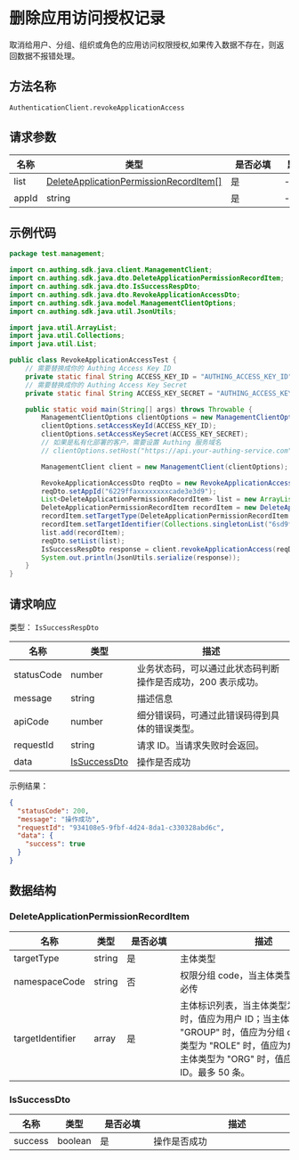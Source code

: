 # 删除应用访问授权记录

<!--
  警告⚠️：
  不要直接修改该文档，
  https://github.com/Authing/authing-docs-factory
  使用该项目进行生成
-->

<LastUpdated />

取消给用户、分组、组织或角色的应用访问权限授权,如果传入数据不存在，则返回数据不报错处理。

## 方法名称

`AuthenticationClient.revokeApplicationAccess`

## 请求参数

| 名称 | 类型 | <div style="width:80px">是否必填</div> | <div style="width:60px">默认值</div> | <div style="width:300px">描述</div> | <div style="width:200px">示例值</div> |
| ---- | ---- | ---- | ---- | ---- | ---- |
| list | <a href="#DeleteApplicationPermissionRecordItem">DeleteApplicationPermissionRecordItem[]</a> | 是 | - | 授权主体列表，最多 10 条  |  |
| appId | string | 是 | - | 应用 ID  | `6229ffaxxxxxxxxcade3e3d9` |




## 示例代码

```java
package test.management;

import cn.authing.sdk.java.client.ManagementClient;
import cn.authing.sdk.java.dto.DeleteApplicationPermissionRecordItem;
import cn.authing.sdk.java.dto.IsSuccessRespDto;
import cn.authing.sdk.java.dto.RevokeApplicationAccessDto;
import cn.authing.sdk.java.model.ManagementClientOptions;
import cn.authing.sdk.java.util.JsonUtils;

import java.util.ArrayList;
import java.util.Collections;
import java.util.List;

public class RevokeApplicationAccessTest {
    // 需要替换成你的 Authing Access Key ID
    private static final String ACCESS_KEY_ID = "AUTHING_ACCESS_KEY_ID";
    // 需要替换成你的 Authing Access Key Secret
    private static final String ACCESS_KEY_SECRET = "AUTHING_ACCESS_KEY_SECRET";

    public static void main(String[] args) throws Throwable {
        ManagementClientOptions clientOptions = new ManagementClientOptions();
        clientOptions.setAccessKeyId(ACCESS_KEY_ID);
        clientOptions.setAccessKeySecret(ACCESS_KEY_SECRET);
        // 如果是私有化部署的客户，需要设置 Authing 服务域名
        // clientOptions.setHost("https://api.your-authing-service.com");

        ManagementClient client = new ManagementClient(clientOptions);

        RevokeApplicationAccessDto reqDto = new RevokeApplicationAccessDto();
        reqDto.setAppId("6229ffaxxxxxxxxcade3e3d9");
        List<DeleteApplicationPermissionRecordItem> list = new ArrayList<>();
        DeleteApplicationPermissionRecordItem recordItem = new DeleteApplicationPermissionRecordItem();
        recordItem.setTargetType(DeleteApplicationPermissionRecordItem.TargetType.USER);
        recordItem.setTargetIdentifier(Collections.singletonList("6sd9ffaxxxxxcade3eds9"));
        list.add(recordItem);
        reqDto.setList(list);
        IsSuccessRespDto response = client.revokeApplicationAccess(reqDto);
        System.out.println(JsonUtils.serialize(response));
    }
}

```



  
## 请求响应

类型： `IsSuccessRespDto`

| 名称 | 类型 | 描述 |
| ---- | ---- | ---- |
| statusCode | number | 业务状态码，可以通过此状态码判断操作是否成功，200 表示成功。 |
| message | string | 描述信息 |
| apiCode | number | 细分错误码，可通过此错误码得到具体的错误类型。 |
| requestId | string | 请求 ID。当请求失败时会返回。 |
| data | <a href="#IsSuccessDto">IsSuccessDto</a> | 操作是否成功 |



示例结果：

```json
{
  "statusCode": 200,
  "message": "操作成功",
  "requestId": "934108e5-9fbf-4d24-8da1-c330328abd6c",
  "data": {
    "success": true
  }
}
```

## 数据结构


### <a id="DeleteApplicationPermissionRecordItem"></a> DeleteApplicationPermissionRecordItem

| 名称 | 类型 | <div style="width:80px">是否必填</div> | <div style="width:300px">描述</div> | <div style="width:200px">示例值</div> |
| ---- |  ---- | ---- | ---- | ---- |
| targetType | string | 是 | 主体类型   | USER |
| namespaceCode | string | 否 | 权限分组 code，当主体类型为 "ROLE" 时必传   |  `code1` |
| targetIdentifier | array | 是 | 主体标识列表，当主体类型为 "USER" 时，值应为用户 ID；当主体类型为 "GROUP" 时，值应为分组 code；当主体类型为 "ROLE" 时，值应为角色 code；当主体类型为 "ORG" 时，值应为组织节点 ID。最多 50 条。   |  `["6229ffaxxxxxxxxcade3e3d9"]` |


### <a id="IsSuccessDto"></a> IsSuccessDto

| 名称 | 类型 | <div style="width:80px">是否必填</div> | <div style="width:300px">描述</div> | <div style="width:200px">示例值</div> |
| ---- |  ---- | ---- | ---- | ---- |
| success | boolean | 是 | 操作是否成功   |  `true` |


